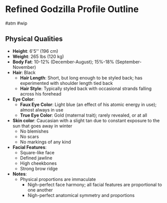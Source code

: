 # Refined Godzilla Profile Outline

#atm #wip

## Physical Qualities

- **Height**: 6'5'' (196 cm)
- **Weight**: 265 lbs (120 kg)
- **Body Fat**: 10-12% (December-August); 15%-18% (September-November)
- **Hair**: Black
	- **Hair Length**: Short, but long enough to be styled back; has experimented with shoulder length tied back
	- **Hair Style**: Typically styled back with occasional strands falling across his forehead
- **Eye Color**:
	- **Faux Eye Color**: Light blue (an effect of his atomic energy in use); almost always in use
	- **True Eye Color**: Gold (maternal trait); rarely revealed, or at all
- **Skin color**: Caucasian with a slight tan due to constant exposure to the sun that goes away in winter
	- No blemishes
	- No scars
	- No markings of any kind
- **Facial Features**: 
	- Square-like face
	- Defined jawline
	- High cheekbones
	- Strong brow ridge
- **Notes**:
	- Physical proportions are immaculate
		- Nigh-perfect face harmony; all facial features are proportional to one another 
		- Nigh-perfect anatomical symmetry and proportions

